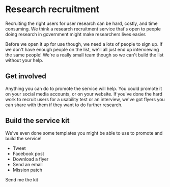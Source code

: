 # Research recruitment

Recruiting the right users for user research can be hard, costly, and time consuming. We think a research recruitment service that's open to people doing research in government might make researchers lives easier. 

Before we open it up for use though, we need a lots of people to sign up. If we don't have enough people on the list, we'll all just end up interviewing the same people! We're a really small team though so we can't build the list without your help.

## Get involved

Anything you can do to promote the service will help. You could promote it on your social media accounts, or on your website. If you've done the hard work to recruit users for a usability test or an interview, we've got flyers you can share with them if they want to do further research.

## Build the service kit

We've even done some templates you might be able to use to promote and build the service! 

- Tweet
- Facebook post
- Download a flyer
- Send an email
- Mission patch 

Send me the kit
